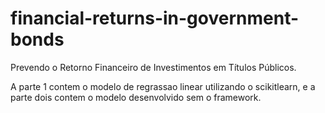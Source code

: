 # financial-returns-in-government-bonds

Prevendo o Retorno Financeiro de Investimentos em Títulos Públicos.

A parte 1 contem o modelo de regrassao linear utilizando o scikitlearn, e a parte dois contem o modelo desenvolvido sem o framework.
